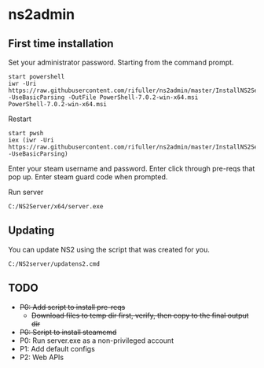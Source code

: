 # ns2admin

## First time installation

Set your administrator password. Starting from the command prompt.

```
start powershell
iwr -Uri https://raw.githubusercontent.com/rifuller/ns2admin/master/InstallNS2Server.ps1 -UseBasicParsing -OutFile PowerShell-7.0.2-win-x64.msi
PowerShell-7.0.2-win-x64.msi
```

Restart

```
start pwsh
iex (iwr -Uri https://raw.githubusercontent.com/rifuller/ns2admin/master/InstallNS2Server.ps1 -UseBasicParsing)
```

Enter your steam username and password.
Enter click through pre-reqs that pop up.
Enter steam guard code when prompted.

Run server 

`C:/NS2Server/x64/server.exe`

## Updating
You can update NS2 using the script that was created for you.

`C:/NS2server/updatens2.cmd`

## TODO

* ~~P0: Add script to install pre-reqs~~
    * ~~Download files to temp dir first, verify, then copy to the final output dir~~
* ~~P0: Script to install steamcmd~~
* P0: Run server.exe as a non-privileged account
* P1: Add default configs
* P2: Web APIs